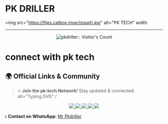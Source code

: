 # PK DRILLER
<img src="https://files.catbox.moe/jzquph.jpg" alt="PK TECH" width 

---
</a>
 <p align="center"><img src="https://profile-counter.glitch.me/{Itxxwasi}/count.svg" alt="pkdriller:: Visitor's Count" /></p>

#  connect with pk tech

## 🌍 **Official Links & Community**  

> 🔥 **Join the pk-tech Network!** Stay updated & connected.  
alt="Typing SVG" /
<p align="center">
  <a href="https://whatsapp.com/channel/0029Vad7YNyJuyA77CtIPX0x">
    <img src="https://img.shields.io/badge/WhatsApp-Channel-25D366?style=for-the-badge&logo=whatsapp&logoColor=white">
  </a>
  <a href="https://www.instagram.com/pk_tech01?igsh=MTM0Y2p3ZHpxMXZraA==">
    <img src="https://img.shields.io/badge/Instagram-Follow-E4405F?style=for-the-badge&logo=instagram&logoColor=white">
  </a>
  <a href="https://www.facebook.com/profile.php?id=100091580206517">
    <img src="https://img.shields.io/badge/Facebook-Profile-1877F2?style=for-the-badge&logo=facebook&logoColor=white">
  </a>
  <a href="https://www.youtube.com/@Pktech-1911">
    <img src="https://img.shields.io/badge/YouTube-Subscribe-FF0000?style=for-the-badge&logo=youtube&logoColor=white">
  </a>
  <a href="https://t.me/pkxmdbotuser_bot">
    <img src="https://img.shields.io/badge/Telegram-Bot-0088CC?style=for-the-badge&logo=telegram&logoColor=white">
  </a>
  
</p>

📞 **Contact on WhatsApp:** [Mr Pkdriller](https://wa.me/254785392165)
